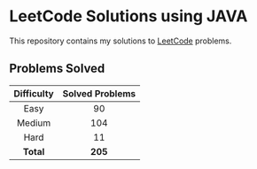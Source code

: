 # LeetCode Solutions using JAVA

This repository contains my solutions to [LeetCode](https://leetcode.com/) problems.

## Problems Solved

| Difficulty | Solved Problems |
|:----------:|:---------------:|
|    Easy    |       90        |
|   Medium   |       104       |
|    Hard    |       11        |
| **Total**  |     **205**     |

